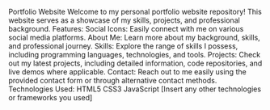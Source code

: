  Portfolio Website
Welcome to my personal portfolio website repository! This website serves as a showcase of my skills, projects, and professional background.
Features:
Social Icons:
Easily connect with me on various social media platforms.
About Me:
Learn more about my background, skills, and professional journey.
Skills:
Explore the range of skills I possess, including programming languages, technologies, and tools.
Projects:
Check out my latest projects, including detailed information, code repositories, and live demos where applicable.
Contact:
Reach out to me easily using the provided contact form or through alternative contact methods.
Technologies Used:
HTML5
CSS3
JavaScript
[Insert any other technologies or frameworks you used]
